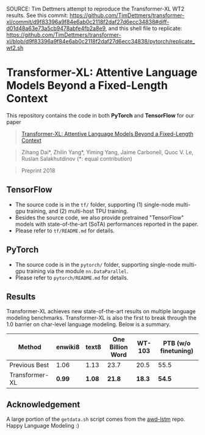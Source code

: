 SOURCE: Tim Dettmers attempt to reproduce the Transformer-XL WT2 results. See this commit: https://github.com/TimDettmers/transformer-xl/commit/d9f83396a9f84e6ab0c2118f2daf27d6ecc34838#diff-d01d48a63e73a5cb9478abfe4fb2a8e9, and this shell file to replicate: https://github.com/TimDettmers/transformer-xl/blob/d9f83396a9f84e6ab0c2118f2daf27d6ecc34838/pytorch/replicate_wt2.sh


# Transformer-XL: Attentive Language Models Beyond a Fixed-Length Context

This repository contains the code in both **PyTorch** and **TensorFlow** for our paper
>[Transformer-XL: Attentive Language Models Beyond a Fixed-Length Context](http://arxiv.org/abs/1901.02860)

>Zihang Dai\*, Zhilin Yang\*, Yiming Yang, Jaime Carbonell, Quoc V. Le, Ruslan Salakhutdinov (*: equal contribution)

>Preprint 2018

## TensorFlow

- The source code is in the `tf/` folder, supporting (1) single-node multi-gpu training, and (2) multi-host TPU training.
- Besides the source code, we also provide pretrained "TensorFlow" models with state-of-the-art (SoTA) performances reported in the paper.
- Please refer to `tf/README.md` for details.

## PyTorch

- The source code is in the `pytorch/` folder, supporting single-node multi-gpu training via the module `nn.DataParallel`.
- Please refer to `pytorch/README.md` for details.

## Results

Transformer-XL achieves new state-of-the-art results on multiple language modeling benchmarks. Transformer-XL is also the first to break through the 1.0 barrier on char-level language modeling. Below is a summary.

Method | enwiki8 | text8 | One Billion Word | WT-103 | PTB (w/o finetuning)
-- | -- | -- | -- | -- | -- 
Previous Best | 1.06 | 1.13 | 23.7 | 20.5 | 55.5
Transformer-XL | **0.99** | **1.08** | **21.8** | **18.3** | **54.5**



## Acknowledgement

A large portion of the `getdata.sh` script comes from the [awd-lstm](https://github.com/salesforce/awd-lstm-lm/) repo. Happy Language Modeling :)
